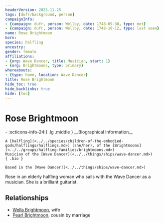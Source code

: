 ```yaml
---
headerVersion: 2023.11.25
tags: [dufr/background, person]
campaignInfo:
- {campaign: dufr, person: Wellby, date: 1748-09-30, type: met}
- {campaign: dufr, person: Wellby, date: 1748-10-12, type: last seen}
name: Rose Brightmoon
born:
species: halfling
ancestry:
gender: female
affiliations:
- {org: Wave Dancer, title: Musician, start: 1}
- {org: Brightmoons, type: primary}
whereabouts:
- {type: home, location: Wave Dancer}
title: Rose Brightmoon
hide_toc: true
hide_backlinks: true
hide: [toc]
---
```

# Rose Brightmoon
<div class="grid cards ext-narrow-margin ext-one-column" markdown>
- :octicons-info-24:{ .lg .middle } __Biographical Information__

    A [halfling](<../../species/children-of-the-embodied-gods/halflings/halflings.md>) (she/her), of the [Brightmoons](<../../groups/halfling-families/brightmoons.md>)  
    Musician of the [Wave Dancer](<../../things/ships/wave-dancer.md>)  
    { .bio }

    Based in the [Wave Dancer](<../../things/ships/wave-dancer.md>)
</div>




Rose in an elderly halfling woman who sails with the Wave Dancer as a musician. She is a brilliant guitarist.
## Relationships
- [Wella Brightmoon](<./wella-brightmoon.md>), wife
- [Pearl Brightmoon](<./pearl-brightmoon.md>), cousin by marriage